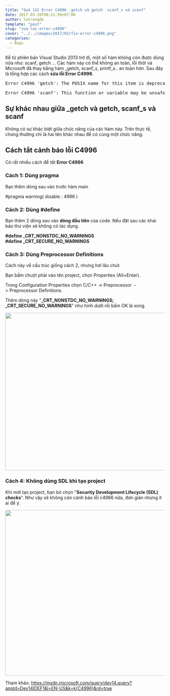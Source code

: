 ```yaml
---
title: "Sửa lỗi Error C4996 _getch và getch  scanf_s và scanf"
date: 2017-03-10T00:21:59+07:00
author: letrungdo
template: "post"
slug: "sua-loi-error-c4996"
cover: "../../images/2017/03/fix-error-c4996.png"
categories:
  - Bugs
---
```


Kể từ phiên bản Visual Studio 2013 trở đi, một số hàm không còn được dùng nữa như: scanf, getch ... Các hàm này có thể không an toàn, lỗi thời và Microsoft đã thay bằng hàm \_getch, scanf_s, printf_s.. an toàn hơn. Sau đây là tổng hợp các cách **sửa lỗi Error C4996**.

<pre class="brush: plain; title: ; notranslate" title="">Error C4996 'getch': The POSIX name for this item is deprecated. Instead, use the ISO C and C++ conformant name: _getch. See online help for details.</pre>

<pre class="brush: plain; title: ; notranslate" title="">Error C4996 'scanf': This function or variable may be unsafe. Consider using scanf_s instead. To disable deprecation, use _CRT_SECURE_NO_WARNINGS. See online help for details.&amp;amp;amp;nbsp;</pre>

## Sự khác nhau giữa \_getch và getch, scanf_s và scanf

Không có sự khác biệt giữa chức năng của các hàm này. Trên thực tế, chúng thường chỉ là hai tên khác nhau để có cùng một chức năng.

## Cách tắt cảnh báo lỗi C4996

Có rất nhiều cách để tắt **Error C4996**

### Cách 1: Dùng **pragma**

Bạn thêm dòng sau vào trước hàm main

#pragma warning( disable : 4996 )

### Cách 2: Dùng #define

Bạn thêm 2 dòng sau vào **dòng đầu tiên** của code. Nếu đặt sau các khai báo thư viện sẽ không có tác dụng.

**#define \_CRT_NONSTDC_NO_WARNINGS**  
 **#define \_CRT_SECURE_NO_WARNINGS**

### Cách 3: Dùng Preprocessor Definitions

Cách này về cấu trúc giống cách 2, nhưng hơi lâu chút.

Bạn bấm chuột phải vào tên project, chọn Properties (Alt+Enter).

Trong Configuration Properties chọn C/C++ -> Preprocessor  -> Preprocessor Definitions.

Thêm dòng này "**\_CRT_NONSTDC_NO_WARNINGS; \_CRT_SECURE_NO_WARNINGS**" như hình dưới rồi bấm OK là xong.

<img class="aligncenter size-full wp-image-1900" src="/media/2017/03/fix-error-c4996.png" alt="" width="982" height="497" srcset="/media/2017/03/fix-error-c4996.png 982w, /media/2017/03/fix-error-c4996-768x389.png 768w" sizes="(max-width: 982px) 100vw, 982px" />

### Cách 4: Không dùng SDL khi tạo project

Khi mới tạo project, bạn bỏ chọn "**Security Development Lifecycle (SDL) checks**". Như vậy sẽ không còn cảnh báo lỗi c4966 nữa, đơn giản nhưng ít ai để ý.

<img class="aligncenter size-full wp-image-1899" src="/media/2017/03/error-c4996.png" alt="" width="667" height="522" />

Tham khảo: <a href="https://msdn.microsoft.com/query/dev14.query?appId=Dev14IDEF1&l=EN-US&k=k(C4996)&rd=true" target="_blank" rel="noopener noreferrer">https://msdn.microsoft.com/query/dev14.query?appId=Dev14IDEF1&l=EN-US&k=k(C4996)&rd=true</a>
